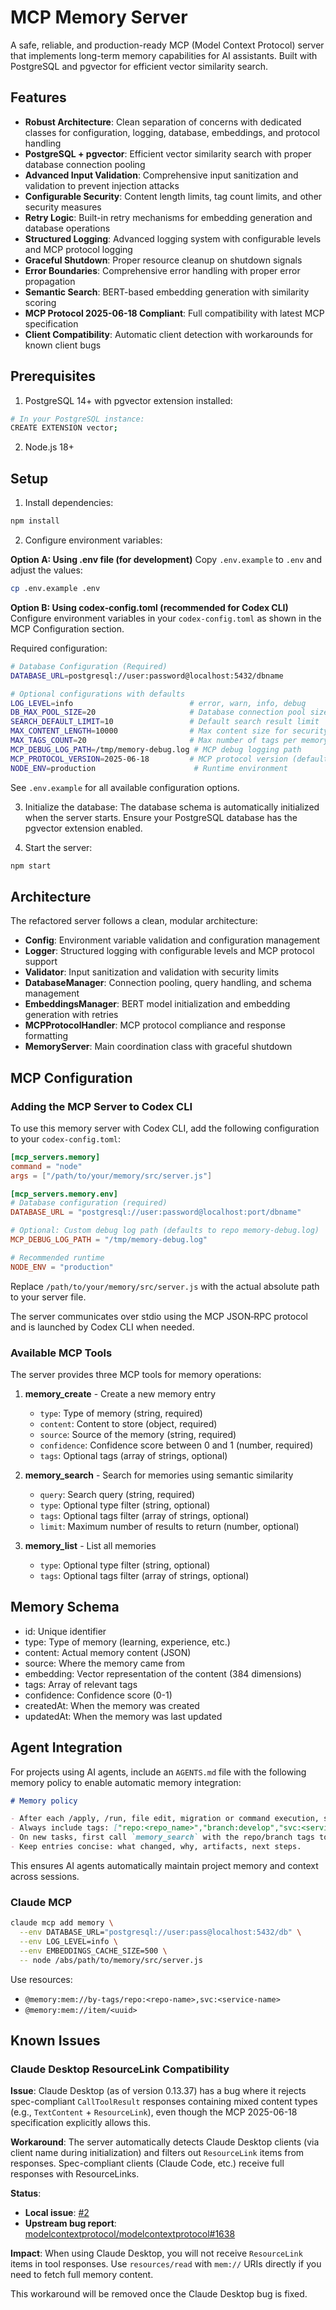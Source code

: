 # MCP Memory Server

A safe, reliable, and production-ready MCP (Model Context Protocol) server that implements long-term memory capabilities for AI assistants. Built with PostgreSQL and pgvector for efficient vector similarity search.

## Features

- **Robust Architecture**: Clean separation of concerns with dedicated classes for configuration, logging, database, embeddings, and protocol handling
- **PostgreSQL + pgvector**: Efficient vector similarity search with proper database connection pooling
- **Advanced Input Validation**: Comprehensive input sanitization and validation to prevent injection attacks
- **Configurable Security**: Content length limits, tag count limits, and other security measures
- **Retry Logic**: Built-in retry mechanisms for embedding generation and database operations
- **Structured Logging**: Advanced logging system with configurable levels and MCP protocol logging
- **Graceful Shutdown**: Proper resource cleanup on shutdown signals
- **Error Boundaries**: Comprehensive error handling with proper error propagation
- **Semantic Search**: BERT-based embedding generation with similarity scoring
- **MCP Protocol 2025-06-18 Compliant**: Full compatibility with latest MCP specification
- **Client Compatibility**: Automatic client detection with workarounds for known client bugs

## Prerequisites

1. PostgreSQL 14+ with pgvector extension installed:

```bash
# In your PostgreSQL instance:
CREATE EXTENSION vector;
```

2. Node.js 18+

## Setup

1. Install dependencies:

```bash
npm install
```

2. Configure environment variables:

**Option A: Using .env file (for development)**
Copy `.env.example` to `.env` and adjust the values:

```bash
cp .env.example .env
```

**Option B: Using codex-config.toml (recommended for Codex CLI)**
Configure environment variables in your `codex-config.toml` as shown in the MCP Configuration section.

Required configuration:

```bash
# Database Configuration (Required)
DATABASE_URL=postgresql://user:password@localhost:5432/dbname

# Optional configurations with defaults
LOG_LEVEL=info                          # error, warn, info, debug
DB_MAX_POOL_SIZE=20                     # Database connection pool size
SEARCH_DEFAULT_LIMIT=10                 # Default search result limit
MAX_CONTENT_LENGTH=10000                # Max content size for security
MAX_TAGS_COUNT=20                       # Max number of tags per memory
MCP_DEBUG_LOG_PATH=/tmp/memory-debug.log # MCP debug logging path
MCP_PROTOCOL_VERSION=2025-06-18         # MCP protocol version (default: 2024-11-05, recommended: 2025-06-18)
NODE_ENV=production                      # Runtime environment
```

See `.env.example` for all available configuration options.

3. Initialize the database:
   The database schema is automatically initialized when the server starts. Ensure your PostgreSQL database has the pgvector extension enabled.

4. Start the server:

```bash
npm start
```

## Architecture

The refactored server follows a clean, modular architecture:

- **Config**: Environment variable validation and configuration management
- **Logger**: Structured logging with configurable levels and MCP protocol support
- **Validator**: Input sanitization and validation with security limits
- **DatabaseManager**: Connection pooling, query handling, and schema management
- **EmbeddingsManager**: BERT model initialization and embedding generation with retries
- **MCPProtocolHandler**: MCP protocol compliance and response formatting
- **MemoryServer**: Main coordination class with graceful shutdown

## MCP Configuration

### Adding the MCP Server to Codex CLI

To use this memory server with Codex CLI, add the following configuration to your `codex-config.toml`:

```toml
[mcp_servers.memory]
command = "node"
args = ["/path/to/your/memory/src/server.js"]

[mcp_servers.memory.env]
# Database configuration (required)
DATABASE_URL = "postgresql://user:password@localhost:port/dbname"

# Optional: Custom debug log path (defaults to repo memory-debug.log)
MCP_DEBUG_LOG_PATH = "/tmp/memory-debug.log"

# Recommended runtime
NODE_ENV = "production"
```

Replace `/path/to/your/memory/src/server.js` with the actual absolute path to your server file.

The server communicates over stdio using the MCP JSON‑RPC protocol and is launched by Codex CLI when needed.

### Available MCP Tools

The server provides three MCP tools for memory operations:

1. **memory_create** - Create a new memory entry
   - `type`: Type of memory (string, required)
   - `content`: Content to store (object, required)
   - `source`: Source of the memory (string, required)
   - `confidence`: Confidence score between 0 and 1 (number, required)
   - `tags`: Optional tags (array of strings, optional)

2. **memory_search** - Search for memories using semantic similarity
   - `query`: Search query (string, required)
   - `type`: Optional type filter (string, optional)
   - `tags`: Optional tags filter (array of strings, optional)
   - `limit`: Maximum number of results to return (number, optional)

3. **memory_list** - List all memories
   - `type`: Optional type filter (string, optional)
   - `tags`: Optional tags filter (array of strings, optional)

## Memory Schema

- id: Unique identifier
- type: Type of memory (learning, experience, etc.)
- content: Actual memory content (JSON)
- source: Where the memory came from
- embedding: Vector representation of the content (384 dimensions)
- tags: Array of relevant tags
- confidence: Confidence score (0-1)
- createdAt: When the memory was created
- updatedAt: When the memory was last updated

## Agent Integration

For projects using AI agents, include an `AGENTS.md` file with the following memory policy to enable automatic memory integration:

```markdown
# Memory policy

- After each /apply, /run, file edit, migration or command execution, summarize changes and call MCP tool `memory_create`.
- Always include tags: ["repo:<repo_name>","branch:develop","svc:<service_name>"] (adjust per project).
- On new tasks, first call `memory_search` with the repo/branch tags to recall last context.
- Keep entries concise: what changed, why, artifacts, next steps.
```

This ensures AI agents automatically maintain project memory and context across sessions.

### Claude MCP

```bash
claude mcp add memory \
  --env DATABASE_URL="postgresql://user:pass@localhost:5432/db" \
  --env LOG_LEVEL=info \
  --env EMBEDDINGS_CACHE_SIZE=500 \
  -- node /abs/path/to/memory/src/server.js
```

Use resources:

- `@memory:mem://by-tags/repo:<repo-name>,svc:<service-name>`
- `@memory:mem://item/<uuid>`

## Known Issues

### Claude Desktop ResourceLink Compatibility

**Issue**: Claude Desktop (as of version 0.13.37) has a bug where it rejects spec-compliant `CallToolResult` responses containing mixed content types (e.g., `TextContent` + `ResourceLink`), even though the MCP 2025-06-18 specification explicitly allows this.

**Workaround**: The server automatically detects Claude Desktop clients (via client name during initialization) and filters out `ResourceLink` items from responses. Spec-compliant clients (Claude Code, etc.) receive full responses with ResourceLinks.

**Status**:
- **Local issue**: [#2](https://github.com/geranton93/codex-mcp-memory/issues/2)
- **Upstream bug report**: [modelcontextprotocol/modelcontextprotocol#1638](https://github.com/modelcontextprotocol/modelcontextprotocol/issues/1638)

**Impact**: When using Claude Desktop, you will not receive `ResourceLink` items in tool responses. Use `resources/read` with `mem://` URIs directly if you need to fetch full memory content.

This workaround will be removed once the Claude Desktop bug is fixed.
